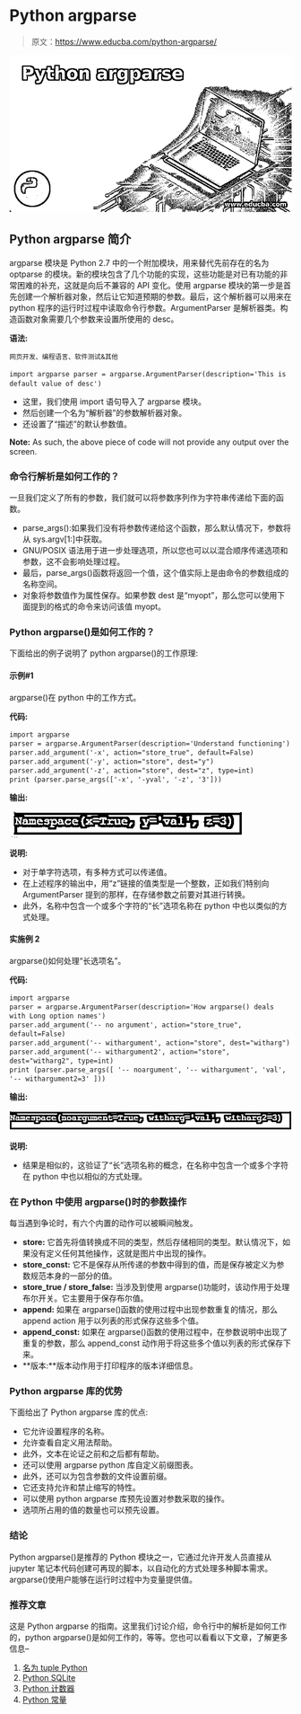 # Python argparse

> 原文：<https://www.educba.com/python-argparse/>

![Python argparse](img/cf609c984b1201bad2981a7ca5061c2c.png "Python argparse")



## Python argparse 简介

argparse 模块是 Python 2.7 中的一个附加模块，用来替代先前存在的名为 optparse 的模块。新的模块包含了几个功能的实现，这些功能是对已有功能的非常困难的补充，这就是向后不兼容的 API 变化。使用 argparse 模块的第一步是首先创建一个解析器对象，然后让它知道预期的参数。最后，这个解析器可以用来在 python 程序的运行时过程中读取命令行参数。ArgumentParser 是解析器类。构造函数对象需要几个参数来设置所使用的 desc。

**语法:**

<small>网页开发、编程语言、软件测试&其他</small>

`import argparse
parser = argparse.ArgumentParser(description='This is default value of desc')`

*   这里，我们使用 import 语句导入了 argparse 模块。
*   然后创建一个名为“解析器”的参数解析器对象。
*   还设置了“描述”的默认参数值。

**Note:** As such, the above piece of code will not provide any output over the screen.

### 命令行解析是如何工作的？

一旦我们定义了所有的参数，我们就可以将参数序列作为字符串传递给下面的函数。

*   parse_args():如果我们没有将参数传递给这个函数，那么默认情况下，参数将从 sys.argv[1:]中获取。
*   GNU/POSIX 语法用于进一步处理选项，所以您也可以以混合顺序传递选项和参数，这不会影响处理过程。
*   最后，parse_args()函数将返回一个值，这个值实际上是由命令的参数组成的名称空间。
*   对象将参数值作为属性保存。如果参数 dest 是“myopt”，那么您可以使用下面提到的格式的命令来访问该值 myopt。

### Python argparse()是如何工作的？

下面给出的例子说明了 python argparse()的工作原理:

#### 示例#1

argparse()在 python 中的工作方式。

**代码:**

```
import argparse
parser = argparse.ArgumentParser(description='Understand functioning')
parser.add_argument('-x', action="store_true", default=False)
parser.add_argument('-y', action="store", dest="y")
parser.add_argument('-z', action="store", dest="z", type=int)
print (parser.parse_args(['-x', '-yval', '-z', '3'])) 
```

**输出:**

![python argparse 1](img/38c10c30eec993d3dd5d65e684c88d5c.png "python argparse 1")



**说明:**

*   对于单字符选项，有多种方式可以传递值。
*   在上述程序的输出中，用“z”链接的值类型是一个整数，正如我们特别向 ArgumentParser 提到的那样，在存储参数之前要对其进行转换。
*   此外，名称中包含一个或多个字符的“长”选项名称在 python 中也以类似的方式处理。

#### 实施例 2

argparse()如何处理“长选项名”。

**代码:**

```
import argparse
parser = argparse.ArgumentParser(description='How argparse() deals with Long option names')
parser.add_argument('-- no argument', action="store_true", default=False)
parser.add_argument('-- withargument', action="store", dest="witharg")
parser.add_argument('-- withargument2', action="store", dest="witharg2", type=int)
print (parser.parse_args([ '-- noargument', '-- withargument', 'val', '-- withargument2=3' ])) 
```

**输出:**

![python argparse 2](img/844565995ca9a8216e71ef38ee69f72c.png)



**说明:**

*   结果是相似的，这验证了“长”选项名称的概念，在名称中包含一个或多个字符在 python 中也以相似的方式处理。

### 在 Python 中使用 argparse()时的参数操作

每当遇到争论时，有六个内置的动作可以被瞬间触发。

*   **store:** 它首先将值转换成不同的类型，然后存储相同的类型。默认情况下，如果没有定义任何其他操作，这就是图片中出现的操作。
*   **store_const:** 它不是保存从所传递的参数中得到的值，而是保存被定义为参数规范本身的一部分的值。
*   **store_true / store_false:** 当涉及到使用 argparse()功能时，该动作用于处理布尔开关。它主要用于保存布尔值。
*   **append:** 如果在 argparse()函数的使用过程中出现参数重复的情况，那么 append action 用于以列表的形式保存这些多个值。
*   **append_const:** 如果在 argparse()函数的使用过程中，在参数说明中出现了重复的参数，那么 append_const 动作用于将这些多个值以列表的形式保存下来。
*   **版本:**版本动作用于打印程序的版本详细信息。

### Python argparse 库的优势

下面给出了 Python argparse 库的优点:

*   它允许设置程序的名称。
*   允许查看自定义用法帮助。
*   此外，文本在论证之前和之后都有帮助。
*   还可以使用 argparse python 库自定义前缀图表。
*   此外，还可以为包含参数的文件设置前缀。
*   它还支持允许和禁止缩写的特性。
*   可以使用 python argparse 库预先设置对参数采取的操作。
*   选项所占用的值的数量也可以预先设置。

### 结论

Python argparse()是推荐的 Python 模块之一，它通过允许开发人员直接从 jupyter 笔记本代码创建可再现的脚本，以自动化的方式处理多种脚本需求。argparse()使用户能够在运行时过程中为变量提供值。

### 推荐文章

这是 Python argparse 的指南。这里我们讨论介绍，命令行中的解析是如何工作的，python argparse()是如何工作的，等等。您也可以看看以下文章，了解更多信息–

1.  [名为 tuple Python](https://www.educba.com/namedtuple-python/)
2.  [Python SQLite](https://www.educba.com/python-sqlite/)
3.  [Python 计数器](https://www.educba.com/python-counter/)
4.  [Python 常量](https://www.educba.com/python-constants/)





